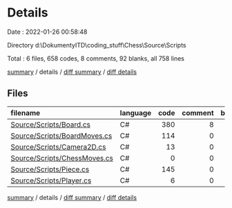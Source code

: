# Details

Date : 2022-01-26 00:58:48

Directory d:\DokumentyITD\coding_stuff\Chess\Source\Scripts

Total : 6 files,  658 codes, 8 comments, 92 blanks, all 758 lines

[summary](results.md) / details / [diff summary](diff.md) / [diff details](diff-details.md)

## Files
| filename | language | code | comment | blank | total |
| :--- | :--- | ---: | ---: | ---: | ---: |
| [Source/Scripts/Board.cs](/Source/Scripts/Board.cs) | C# | 380 | 8 | 53 | 441 |
| [Source/Scripts/BoardMoves.cs](/Source/Scripts/BoardMoves.cs) | C# | 114 | 0 | 15 | 129 |
| [Source/Scripts/Camera2D.cs](/Source/Scripts/Camera2D.cs) | C# | 13 | 0 | 2 | 15 |
| [Source/Scripts/ChessMoves.cs](/Source/Scripts/ChessMoves.cs) | C# | 0 | 0 | 1 | 1 |
| [Source/Scripts/Piece.cs](/Source/Scripts/Piece.cs) | C# | 145 | 0 | 20 | 165 |
| [Source/Scripts/Player.cs](/Source/Scripts/Player.cs) | C# | 6 | 0 | 1 | 7 |

[summary](results.md) / details / [diff summary](diff.md) / [diff details](diff-details.md)